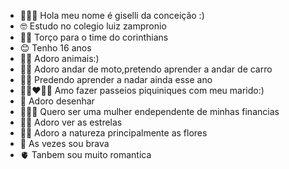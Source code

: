 - 🙋🏻‍♀️ Hola meu nome é giselli da conceição :)
- 🤓 Estudo no colegio luiz zampronio
- 🤍🖤 Torço para o time do corinthians
- 😊 Tenho 16 anos
- 🐶🐾 Adoro animais:)
- 🚀💥 Adoro andar de moto,pretendo aprender a andar de carro
- 🏊‍♀️ Predendo aprender a nadar ainda esse ano
- 👩🏻‍❤️‍👨🏻 Amo fazer passeios piquiniques com meu marido:)
- 🎨 Adoro  desenhar
- 👩🏻‍🎓 Quero ser uma mulher endependente de minhas financias
- 🌠🌌 Adoro ver as estrelas
- 🌺🥀 Adoro a natureza principalmente as flores
- 😤 As vezes sou brava
- 🫀 Tanbem sou muito romantica
